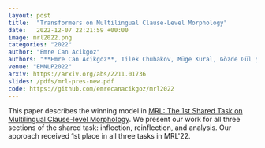 ```yaml
---
layout: post
title:  "Transformers on Multilingual Clause-Level Morphology"
date:   2022-12-07 22:21:59 +00:00
image: mrl2022.png
categories: "2022"
author: "Emre Can Acikgoz"
authors: "**Emre Can Acikgoz**, Tilek Chubakov, Müge Kural, Gözde Gül Şahin, Deniz Yuret"
venue: "EMNLP2022"
arxiv: https://arxiv.org/abs/2211.01736
slides: /pdfs/mrl-pres-new.pdf
code: https://github.com/emrecanacikgoz/mrl2022
---
```

This paper describes the winning model in [MRL: The 1st Shared Task on Multilingual Clause-level Morphology](https://sigtyp.github.io/st2022-mrl.html). We present our work for all three sections of the shared task: inflection, reinflection, and analysis. Our approach received 1st place in all three tasks in MRL'22.